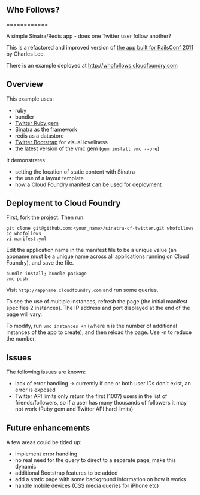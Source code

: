 ## Who Follows?
============

A simple Sinatra/Redis app - does one Twitter user follow another? 

This is a refactored and improved version of [the app built for RailsConf 2011](http://support.cloudfoundry.com/entries/20117991-cloud-foundry-workshop-at-railsconf-2011) by Charles Lee.

There is an example deployed at <http://whofollows.cloudfoundry.com>

## Overview

This example uses:

- ruby
- bundler
- [Twitter Ruby gem](http://twitter.rubyforge.org/)
- [Sinatra](http://www.sinatrarb.com/) as the framework
- redis as a datastore
- [Twitter Bootstrap](http://twitter.github.com) for visual loveliness
- the latest version of the vmc gem (`gem install vmc --pre`)

It demonstrates:

- setting the location of static content with Sinatra
- the use of a layout template
- how a Cloud Foundry manifest can be used for deployment

## Deployment to Cloud Foundry

First, fork the project. Then run:

    git clone git@github.com:<your_name>/sinatra-cf-twitter.git whofollows
    cd whofollows
    vi manifest.yml

Edit the application name in the manifest file to be a unique value (an appname must be a unique name across all applications running on Cloud Foundry), and save the file.

    bundle install; bundle package
    vmc push

Visit `http://appname.cloudfoundry.com` and run some queries.

To see the use of multiple instances, refresh the page (the initial manifest specifies 2 instances). The IP address and port displayed at the end of the page will vary.

To modify, run `vmc instances +n` (where n is the number of additional instances of the app to create), and then reload the page. Use -n to reduce the number.

## Issues

The following issues are known:

- lack of error handling -> currently if one or both user IDs don't exist, an error is exposed
- Twitter API limits only return the first (100?) users in the list of friends/followers, so if a user has many thousands of followers it may not work (Ruby gem and Twitter API hard limits)

## Future enhancements

A few areas could be tided up:

- implement error handling
- no real need for the query to direct to a separate page, make this dynamic 
- additional Bootstrap features to be added
- add a static page with some background information on how it works
- handle mobile devices (CSS media queries for iPhone etc)

